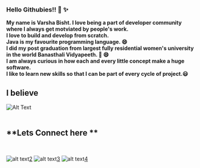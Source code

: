 ### **Hello Githubies!!** 👋 :sparkles:
**My name is Varsha Bisht. I love being a part of developer community where I always get motviated by people's work. <br>
I love to build and develop from scratch. <br>
Java is my favourite programming language. :smile: <br>
I did my post graduation from largest fully residential women's university in the world Banasthali Vidyapeeth.  :book: :smile: <br>
I am always curious in how each and every little concept make a huge software.<br>
I like to learn new skills so that I can be part of every cycle of project.:smiley:** <br>

## **I believe**
![Alt Text](https://media4.giphy.com/media/Rlqcx1oXUGlAHENWRS/giphy.gif?cid=ecf05e471a31a11f2d93009b29a74ab77c53187944a0b8b8&rid=giphy.gif) 
<br><br>

## **Lets Connect here **
<br>

![alt text][2.1][2] 
![alt text][3.1][3]
![alt text][4.1][4]

[2.1]: https://i.imgur.com/gnszZWn.png
[3.1]: https://i.imgur.com/Vahbdkj.png
[4.1]: https://i.imgur.com/7T7Q9w9.jpeg


[2]: https://www.facebook.com/varsha.bisht86
[3]: https://www.linkedin.com/in/varsha-singh-bisht-314047177/
[4]: https://www.instagram.com/versha_bisht_/
<!--
**Varsha-git/Varsha-git** is a ✨ _special_ ✨ repository because its `README.md` (this file) appears on your GitHub profile.

Here are some ideas to get you started:

- 🔭 I’m currently working on my skills ! 
- 🌱 I’m currently learning ...
- 👯 I’m looking to collaborate on ...
- 🤔 I’m looking for help with ...
- 💬 Ask me about ...
- 📫 How to reach me: ...
- 😄 Pronouns: ...
- ⚡ Fun fact: ...
-->
